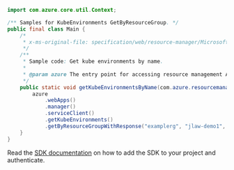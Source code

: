 ```java
import com.azure.core.util.Context;

/** Samples for KubeEnvironments GetByResourceGroup. */
public final class Main {
    /*
     * x-ms-original-file: specification/web/resource-manager/Microsoft.Web/stable/2021-03-01/examples/KubeEnvironments_Get.json
     */
    /**
     * Sample code: Get kube environments by name.
     *
     * @param azure The entry point for accessing resource management APIs in Azure.
     */
    public static void getKubeEnvironmentsByName(com.azure.resourcemanager.AzureResourceManager azure) {
        azure
            .webApps()
            .manager()
            .serviceClient()
            .getKubeEnvironments()
            .getByResourceGroupWithResponse("examplerg", "jlaw-demo1", Context.NONE);
    }
}
```

Read the [SDK documentation](https://github.com/Azure/azure-sdk-for-java/blob/azure-resourcemanager_2.15.0/sdk/resourcemanager/azure-resourcemanager/README.md) on how to add the SDK to your project and authenticate.
